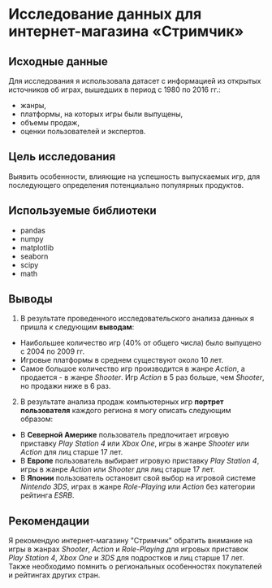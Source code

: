 # Исследование данных для интернет-магазина «Стримчик»

## Исходные данные
Для исследования я использовала датасет с информацией из открытых источников об играх, вышедших  в период с 1980 по 2016 гг.:
* жанры,
* платформы, на которых игры были выпущены, 
* объемы продаж,
* оценки пользователей и экспертов.

## Цель исследования
Выявить особенности, влияющие на успешность выпускаемых игр, для последующего определения потенциально популярных продуктов.

## Используемые библиотеки
* pandas
* numpy
* matplotlib
* seaborn
* scipy
* math

## Выводы
1. В результате проведенного исследовательского анализа данных я пришла к следующим **выводам**:
* Наибольшее количество игр (40% от общего числа) было выпущено с 2004 по 2009 гг. 
* Игровые платформы в среднем существуют около 10 лет.
* Самое большое количество игр производится в жанре *Action*, а продается - в жанре *Shooter*. Игр *Action* в 5 раз больше, чем  *Shooter*, но продажи ниже в 6 раз. 

2. В результате анализа продаж компьютерных игр  **портрет пользователя** каждого региона я могу описать следующим образом:
* В **Северной Америке** пользователь предпочитает игровую приставку *Play Station 4* или *Xbox One*, игры в жанре *Shooter* или *Action* для лиц старше 17 лет.
* В **Европе** пользователь выбирает игровую приставку *Play Station 4*, игры в жанре *Action* или *Shooter* для лиц старше 17 лет.
* В **Японии** пользователь остановит свой выбор на игровой системе *Nintendo 3DS*, играх в жанре *Role-Playing* или *Action* без категории рейтинга *ESRB*.

## Рекомендации
Я рекомендую интернет-магазину "Стримчик" обратить внимание на игры в жанрах *Shooter*, *Action* и *Role-Playing* для игровых приставок *Play Station 4*, *Xbox One* и *3DS* для подростков и лиц старше 17 лет. Также необходимо помнить о региональных особенностях покупателей и рейтингах других стран.

